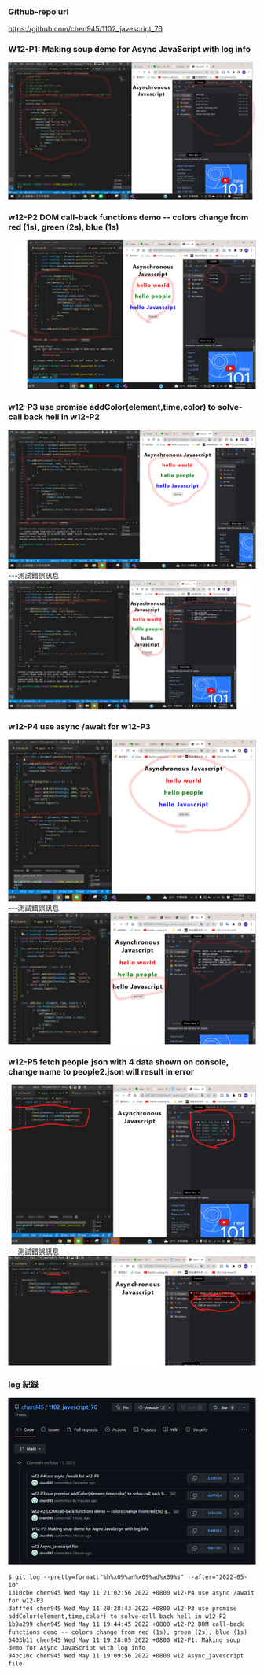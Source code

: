 ### Github-repo url

https://github.com/chen945/1102_javescript_76

### W12-P1: Making soup demo for Async JavaScript with log info

![p1](./p1.png)

### w12-P2 DOM call-back functions demo -- colors change from red (1s), green (2s), blue (1s)

![p2](./p2.png)

### w12-P3 use promise addColor(element,time,color) to solve-call back hell in w12-P2

![p3](./p3-1.png)
---測試錯誤訊息
![p3-1](./p3-2.png)

### w12-P4 use async /await for w12-P3

![p4-1](./p4-1.png)
---測試錯誤訊息
![p4-2](./p4-2.png)

### w12-P5 fetch people.json with 4 data shown on console, change name to people2.json will result in error

![p5-1](./p5-1.png)
---測試錯誤訊息
![p5-2](./p5-2.png)

### log 紀錄

![log](./log.png)

```
$ git log --pretty=format:"%h%x09%an%x09%ad%x09%s" --after="2022-05-10"
1310cbe chen945 Wed May 11 21:02:56 2022 +0800 w12-P4 use async /await for w12-P3
dafffe4 chen945 Wed May 11 20:28:43 2022 +0800 w12-P3 use promise addColor(element,time,color) to solve-call back hell in w12-P2
1b9a299 chen945 Wed May 11 19:44:45 2022 +0800 w12-P2 DOM call-back functions demo -- colors change from red (1s), green (2s), blue (1s)
5403b11 chen945 Wed May 11 19:28:05 2022 +0800 W12-P1: Making soup demo for Async JavaScript with log info
94bc10c chen945 Wed May 11 19:09:56 2022 +0800 w12 Async_javescript file
```
